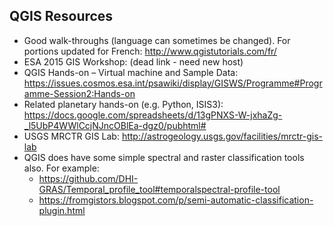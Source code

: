 ## QGIS Resources
* Good walk-throughs (language can sometimes be changed). For portions updated for French: http://www.qgistutorials.com/fr/
* ESA 2015 GIS Workshop: (dead link - need new host)
* QGIS Hands-on – Virtual machine and Sample Data: https://issues.cosmos.esa.int/psawiki/display/GISWS/Programme#Programme-Session2:Hands-on
* Related planetary hands-on (e.g. Python, ISIS3): https://docs.google.com/spreadsheets/d/13gPNXS-W-jxhaZg-_l5UbP4WWlCcjNJncOBlEa-dgz0/pubhtml#
* USGS MRCTR GIS Lab: http://astrogeology.usgs.gov/facilities/mrctr-gis-lab
* QGIS does have some simple spectral and raster classification tools also. For example:
  * https://github.com/DHI-GRAS/Temporal_profile_tool#temporalspectral-profile-tool
  * https://fromgistors.blogspot.com/p/semi-automatic-classification-plugin.html

